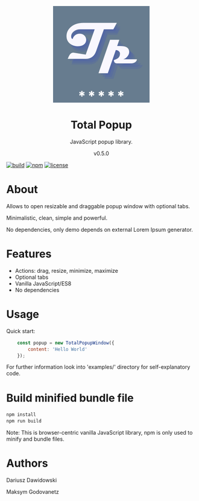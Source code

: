 <p align="center">
<img src="https://raw.githubusercontent.com/dariuszdawidowski/total-popup/main/total-popup-logo.png">
</p>
<h1 align="center">
Total Popup
</h1>
<p align="center">
JavaScript popup library. 
</p>
<p align="center">
v0.5.0
</p>

[![build](https://github.com/dariuszdawidowski/total-popup/actions/workflows/build.yml/badge.svg)](https://github.com/dariuszdawidowski/total-popup/actions/workflows/build.yml)
[![npm](https://img.shields.io/npm/v/total-popup)](https://www.npmjs.com/package/total-popup)
[![license](https://img.shields.io/github/license/dariuszdawidowski/total-popup?color=9cf)](./LICENSE)

# About

Allows to open resizable and draggable popup window with optional tabs.

Minimalistic, clean, simple and powerful.

No dependencies, only demo depends on external Lorem Ipsum generator.

# Features

- Actions: drag, resize, minimize, maximize
- Optional tabs
- Vanilla JavaScript/ES8
- No dependencies

# Usage

Quick start:

```javascript
    const popup = new TotalPopupWindow({
        content: 'Hello World'
    });
```

For further information look into 'examples/' directory for self-explanatory code.

# Build minified bundle file

```bash
npm install
npm run build
```
Note: This is browser-centric vanilla JavaScript library, npm is only used to minify and bundle files.

# Authors

Dariusz Dawidowski

Maksym Godovanetz
